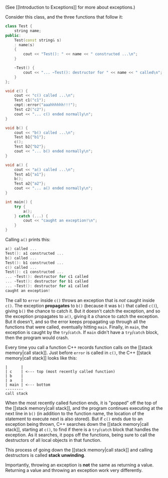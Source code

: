 
(See [[Introduction to Exceptions]] for more about exceptions.)

Consider this class, and the three functions that follow it:

```cpp
class Test {
    string name;
public:
    Test(const string& s)
    : name(s)
    { 
        cout << "Test(): " << name << " constructed ...\n";
    }

    ~Test() {
        cout << "... ~Test(): destructor for " << name << " called\n";
    }
};

void c() {
    cout << "c() called ...\n";
    Test c1("c1");
    cmpt::error("aaahhhhhh!!!");
    Test c2("c2");
    cout << "... c() ended normally\n";
}

void b() {
    cout << "b() called ...\n";
    Test b1{"b1"};
    c();
    Test b2{"b2"};
    cout << "... b() ended normally\n";
}

void a() {
    cout << "a() called ...\n";
    Test a1{"a1"};
    b();
    Test a2{"a2"};
    cout << "... a() ended normally\n";
}

int main() {
    try {
        a();
    } catch (...) {
        cout << "caught an exception!\n";
    }
}
```

Calling `a()` prints this:

```cpp
a() called ...
Test(): a1 constructed ...
b() called ...
Test(): b1 constructed ...
c() called ...
Test(): c1 constructed ...
... ~Test(): destructor for c1 called
... ~Test(): destructor for b1 called
... ~Test(): destructor for a1 called
caught an exception!
```

The call to `error` inside `c()` throws an exception that is *not* caught inside `c()`. The exception **propagates** to `b()` (because it was `b()` that called `c()`), giving `b()` the chance to catch it. But it doesn't catch the exception, and so the exception propagates to `a()`, giving it a chance to catch the exception. But it doesn't, and so the error keeps propagating up through all the functions that were called, eventually hitting `main`. Finally, in `main`, the exception is caught by the `try`/`catch`. If `main` didn't have a `try`/`catch` block, then the program would crash.

Every time you call a function C++ records function calls on the [[stack memory|call stack]]. Just before `error` is called in `c()`, the C++ [[stack memory|call stack]] looks like this:

```
|      |
| c    | <--- top (most recently called function)
| b    |
| a    |
| main | <--- bottom
--------
call stack
```

When the most recently called function ends, it is "popped" off the top of the [[stack memory|call stack]], and the program continues executing at the next line in `b()` (in addition to the function name, the location of the statement to execute next is also stored). But if `c()` ends due to an exception being thrown, C++ searches down the [[stack memory|call stack]], starting at `c()`, to find if there is a `try`/`catch` block that handles the exception. As it searches, it pops off the functions, being sure to call the destructors of all local objects in that function.

This process of going down the [[stack memory|call stack]] and calling destructors is called **stack unwinding**. 

Importantly, throwing an exception is **not** the same as returning a value. Returning a value and throwing an exception work very differently.